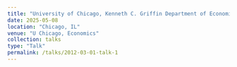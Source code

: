 ```yaml
---
title: "University of Chicago, Kenneth C. Griffin Department of Economics - Pregame"
date: 2025-05-08
location: "Chicago, IL"
venue: "U Chicago, Economics"
collection: talks
type: "Talk"
permalink: /talks/2012-03-01-talk-1
---
```




